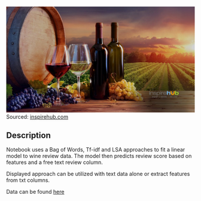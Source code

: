 ![wine](../images/wine.jpg)
<inv>Sourced: [inspirehub.com](https://www.inspirehub.com/blog/5-things-winning-wineries-get-right)</inv>

## Description
Notebook uses a Bag of Words, Tf-idf and LSA approaches to fit a linear model to wine review data.  The model then predicts review score based on features and a free text review column.

Displayed approach can be utilized with text data alone or extract features from txt columns.  

Data can be found [here](https://www.kaggle.com/zynicide/wine-reviews)
